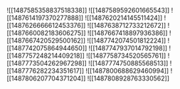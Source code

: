 ![[1487585358837518338]]
![[1487589592601665543]]
![[1487614197370277888]]
![[1487620214145511424]]
![[1487626666612453376]]
![[1487638712733212672]]
![[1487660082183606275]]
![[1487667418897936386]]
![[1487667420529500162]]
![[1487742074501812224]]
![[1487742075864944650]]
![[1487747937014792198]]
![[1487757248214409218]]
![[1487758734520565761]]
![[1487773504262967298]]
![[1487774750885568513]]
![[1487776282234351617]]
![[1487800688629460994]]
![[1487806207704371204]]
![[1487808928763330562]]
